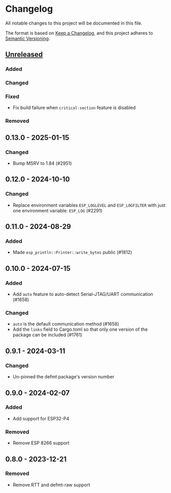 # Changelog

All notable changes to this project will be documented in this file.

The format is based on [Keep a Changelog](https://keepachangelog.com/en/1.0.0/),
and this project adheres to [Semantic Versioning](https://semver.org/spec/v2.0.0.html).

## [Unreleased]

### Added

### Changed

### Fixed

- Fix build failure when `critical-section` feature is disabled

### Removed

## 0.13.0 - 2025-01-15

### Changed

- Bump MSRV to 1.84 (#2951)

## 0.12.0 - 2024-10-10

### Changed

- Replace environment variables `ESP_LOGLEVEL` and `ESP_LOGFILTER` with just one environment variable: `ESP_LOG` (#2291)

## 0.11.0 - 2024-08-29

### Added

- Made `esp_println::Printer::write_bytes` public (#1812)

## 0.10.0 - 2024-07-15

### Added

- Add `auto` feature to auto-detect Serial-JTAG/UART communication (#1658)

### Changed

- `auto` is the default communication method (#1658)
- Add the `links` field to Cargo.toml so that only one version of the package can be included (#1761)

## 0.9.1 - 2024-03-11

### Changed

- Un-pinned the defmt package's version number

## 0.9.0 - 2024-02-07

### Added

- Add support for ESP32-P4

### Removed

- Remove ESP 8266 support

## 0.8.0 - 2023-12-21

### Removed

- Remove RTT and defmt-raw support

[Unreleased]: https://github.com/esp-rs/esp-hal/commits/main/esp-println?since=2025-01-15
